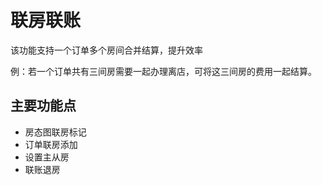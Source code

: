 # 联房联账

该功能支持一个订单多个房间合并结算，提升效率

例：若一个订单共有三间房需要一起办理离店，可将这三间房的费用一起结算。

## 主要功能点

* 房态图联房标记
* 订单联房添加
* 设置主从房
* 联账退房


